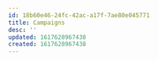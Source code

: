 ```yaml
---
id: 18b60e46-24fc-42ac-a17f-7ae80e045771
title: Campaigns
desc: ''
updated: 1617628967438
created: 1617628967438
---
```



